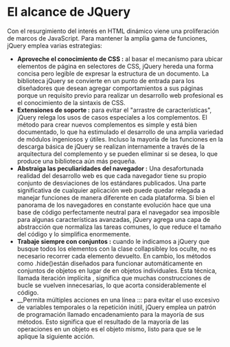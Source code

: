 # El alcance de JQuery

Con el resurgimiento del interés en HTML dinámico viene una proliferación de marcos de JavaScript. Para mantener la amplia gama de funciones, jQuery emplea varias estrategias:

- __Aproveche el conocimiento de CSS :__ al basar el mecanismo para ubicar elementos de página en selectores de CSS, jQuery hereda una forma concisa pero legible de expresar la estructura de un documento. La biblioteca jQuery se convierte en un punto de entrada para los diseñadores que desean agregar comportamientos a sus páginas porque un requisito previo para realizar un desarrollo web profesional es el conocimiento de la sintaxis de CSS.
- __Extensiones de soporte :__ para evitar el "arrastre de características", jQuery relega los usos de casos especiales a los complementos. El método para crear nuevos complementos es simple y está bien documentado, lo que ha estimulado el desarrollo de una amplia variedad de módulos ingeniosos y útiles. Incluso la mayoría de las funciones en la descarga básica de jQuery se realizan internamente a través de la arquitectura del complemento y se pueden eliminar si se desea, lo que produce una biblioteca aún más pequeña.
- __Abstraiga las peculiaridades del navegador :__ Una desafortunada realidad del desarrollo web es que cada navegador tiene su propio conjunto de desviaciones de los estándares publicados. Una parte significativa de cualquier aplicación web puede quedar relegada a manejar funciones de manera diferente en cada plataforma. Si bien el panorama de los navegadores en constante evolución hace que una base de código perfectamente neutral para el navegador sea imposible para algunas características avanzadas, jQuery agrega una capa de abstracción que normaliza las tareas comunes, lo que reduce el tamaño del código y lo simplifica enormemente.
- __Trabaje siempre con conjuntos :__ cuando le indicamos a jQuery que busque todos los elementos con la clase collapsibley los oculte, no es necesario recorrer cada elemento devuelto. En cambio, los métodos como .hide()están diseñados para funcionar automáticamente en conjuntos de objetos en lugar de en objetos individuales. Esta técnica, llamada iteración implícita , significa que muchas construcciones de bucle se vuelven innecesarias, lo que acorta considerablemente el código.
- __Permita múltiples acciones en una línea ::: para evitar el uso excesivo de variables temporales o la repetición inútil, jQuery emplea un patrón de programación llamado encadenamiento para la mayoría de sus métodos. Esto significa que el resultado de la mayoría de las operaciones en un objeto es el objeto mismo, listo para que se le aplique la siguiente acción.
